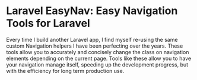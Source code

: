 # Laravel EasyNav: Easy Navigation Tools for Laravel

Every time I build another Laravel app, I find myself re-using the same custom Navigation helpers I have been perfecting over the years. These tools allow you to accurately and concisely change the class on navigation elements depending on the current page. Tools like these allow you to have your navigation manage itself, speeding up the development progress, but with the efficiency for long term production use.
